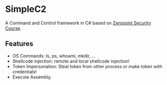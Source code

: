 # SimpleC2
 
A Command and Control framework in C# based on [Zeropoint Security Course](https://training.zeropointsecurity.co.uk/courses/c2-development-in-csharp).

## Features
* OS Commands: ls, ps, whoami, mkdir, ...
* Shellcode injection: remote and local shellcode injection!
* Token Impersonation: Steal token from other process or make token with credentials!
* Execute Assembly.
